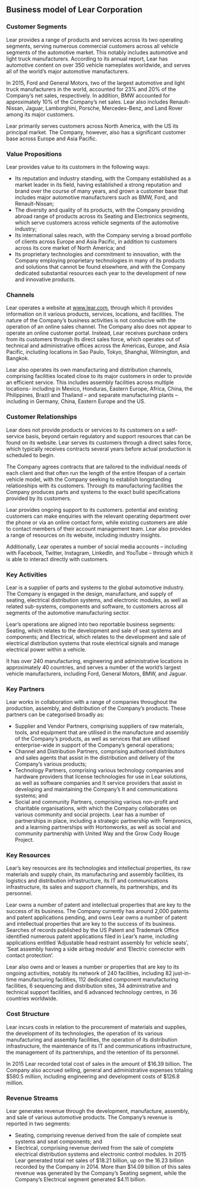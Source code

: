 Business model of Lear Corporation
----------------------------------

 ### Customer Segments

 Lear provides a range of products and services across its two operating segments, serving numerous commercial customers across all vehicle segments of the automotive market. This notably includes automotive and light truck manufacturers. According to its annual report, Lear has automotive content on over 350 vehicle nameplates worldwide, and serves all of the world’s major automotive manufacturers.

 In 2015, Ford and General Motors, two of the largest automotive and light truck manufacturers in the world, accounted for 23% and 20% of the Company’s net sales, respectively. In addition, BMW accounted for approximately 10% of the Company’s net sales. Lear also includes Renault- Nissan, Jaguar, Lamborghini, Porsche, Mercedes-Benz, and Land Rover among its major customers.

 Lear primarily serves customers across North America, with the US its principal market. The Company, however, also has a significant customer base across Europe and Asia Pacific.

 ### Value Propositions

 Lear provides value to its customers in the following ways:

  * Its reputation and industry standing, with the Company established as a market leader in its field, having established a strong reputation and brand over the course of many years, and grown a customer base that includes major automotive manufacturers such as BMW, Ford, and Renault-Nissan;
 * The diversity and quality of its products, with the Company providing abroad range of products across its Seating and Electronics segments, which serve customers across vehicle segments of the automotive industry;
 * Its international sales reach, with the Company serving a broad portfolio of clients across Europe and Asia Pacific, in addition to customers across its core market of North America; and
 * Its proprietary technologies and commitment to innovation, with the Company employing proprietary technologies in many of its products and solutions that cannot be found elsewhere, and with the Company dedicated substantial resources each year to the development of new and innovative products.
  ### Channels

 Lear operates a website at www.lear.com, through which it provides information on it various products, services, locations, and facilities. The nature of the Company’s business activities is not conducive with the operation of an online sales channel. The Company also does not appear to operate an online customer portal. Instead, Lear receives purchase orders from its customers through its direct sales force, which operates out of technical and administrative offices across the Americas, Europe, and Asia Pacific, including locations in Sao Paulo, Tokyo, Shanghai, Wilmington, and Bangkok.

 Lear also operates its own manufacturing and distribution channels, comprising facilities located close to its major customers in order to provide an efficient service. This includes assembly facilities across multiple locations- including in Mexico, Honduras, Eastern Europe, Africa, China, the Philippines, Brazil and Thailand – and separate manufacturing plants – including in Germany, China, Eastern Europe and the US.

 ### Customer Relationships

 Lear does not provide products or services to its customers on a self-service basis, beyond certain regulatory and support resources that can be found on its website. Lear serves its customers through a direct sales force, which typically receives contracts several years before actual production is scheduled to begin.

 The Company agrees contracts that are tailored to the individual needs of each client and that often run the length of the entire lifespan of a certain vehicle model, with the Company seeking to establish longstanding relationships with its customers. Through its manufacturing facilities the Company produces parts and systems to the exact build specifications provided by its customers.

 Lear provides ongoing support to its customers. potential and existing customers can make enquiries with the relevant operating department over the phone or via an online contact form, while existing customers are able to contact members of their account management team. Lear also provides a range of resources on its website, including industry insights.

 Additionally, Lear operates a number of social media accounts – including with Facebook, Twitter, Instagram, LinkedIn, and YouTube – through which it is able to interact directly with customers.

 ### Key Activities

 Lear is a supplier of parts and systems to the global automotive industry. The Company is engaged in the design, manufacture, and supply of seating, electrical distribution systems, and electronic modules, as well as related sub-systems, components and software, to customers across all segments of the automotive manufacturing sector.

 Lear’s operations are aligned into two reportable business segments: Seating, which relates to the development and sale of seat systems and components; and Electrical, which relates to the development and sale of electrical distribution systems that route electrical signals and manage electrical power within a vehicle.

 It has over 240 manufacturing, engineering and administrative locations in approximately 40 countries, and serves a number of the world’s largest vehicle manufacturers, including Ford, General Motors, BMW, and Jaguar.

 ### Key Partners

 Lear works in collaboration with a range of companies throughout the production, assembly, and distribution of the Company’s products. These partners can be categorised broadly as:

  * Supplier and Vendor Partners, comprising suppliers of raw materials, tools, and equipment that are utilised in the manufacture and assembly of the Company’s products, as well as services that are utilised enterprise-wide in support of the Company’s general operations;
 * Channel and Distribution Partners, comprising authorised distributors and sales agents that assist in the distribution and delivery of the Company’s various products;
 * Technology Partners, comprising various technology companies and hardware providers that license technologies for use in Lear solutions, as well as software companies and It service providers that assist in developing and maintaining the Company’s It and communications systems; and
 * Social and community Partners, comprising various non-profit and charitable organisations, with which the Company collaborates on various community and social projects.
  Lear has a number of partnerships in place, including a strategic partnership with Tempronics, and a learning partnerships with Hortonworks, as well as social and community partnership with United Way and the Grow Cody Rouge Project.

 ### Key Resources

 Lear’s key resources are its technologies and intellectual properties, its raw materials and supply chain, its manufacturing and assembly facilities, its logistics and distribution infrastructure, its IT and communications infrastructure, its sales and support channels, its partnerships, and its personnel.

 Lear owns a number of patent and intellectual properties that are key to the success of its business. The Company currently has around 2,000 patents and patent applications pending, and owns Lear owns a number of patent and intellectual properties that are key to the success of its business. Searches of records published by the US Patent and Trademark Office identified numerous patent applications filed in Lear’s name, including applications entitled ‘Adjustable head restraint assembly for vehicle seats’, ‘Seat assembly having a side airbag module’ and ‘Electric connector with contact protection’.

 Lear also owns and or leases a number or properties that are key to its ongoing activities, notably its network of 240 facilities, including 82 just-in-time manufacturing facilities, 112 dedicated component manufacturing facilities, 6 sequencing and distribution sites, 34 administrative and technical support facilities, and 6 advanced technology centres, in 36 countries worldwide.

 ### Cost Structure

 Lear incurs costs in relation to the procurement of materials and supplies, the development of its technologies, the operation of its various manufacturing and assembly facilities, the operation of its distribution infrastructure, the maintenance of its IT and communications infrastructure, the management of its partnerships, and the retention of its personnel.

 In 2015 Lear recorded total cost of sales in the amount of $16.39 billion. The Company also accrued selling, general and administrative expenses totaling $580.5 million, including engineering and development costs of $126.8 million.

 ### Revenue Streams

 Lear generates revenue through the development, manufacture, assembly, and sale of various automotive products. The Company’s revenue is reported in two segments:

  * Seating, comprising revenue derived from the sale of complete seat systems and seat components; and
 * Electrical, comprising revenue derived from the sale of complete electrical distribution systems and electronic control modules.
  In 2015 Lear generated total net sales of $18.21 billion, up on the 16.23 billion recorded by the Company in 2014. More than $14.09 billion of this sales revenue was generated by the Company’s Seating segment, while the Company’s Electrical segment generated $4.11 billion.